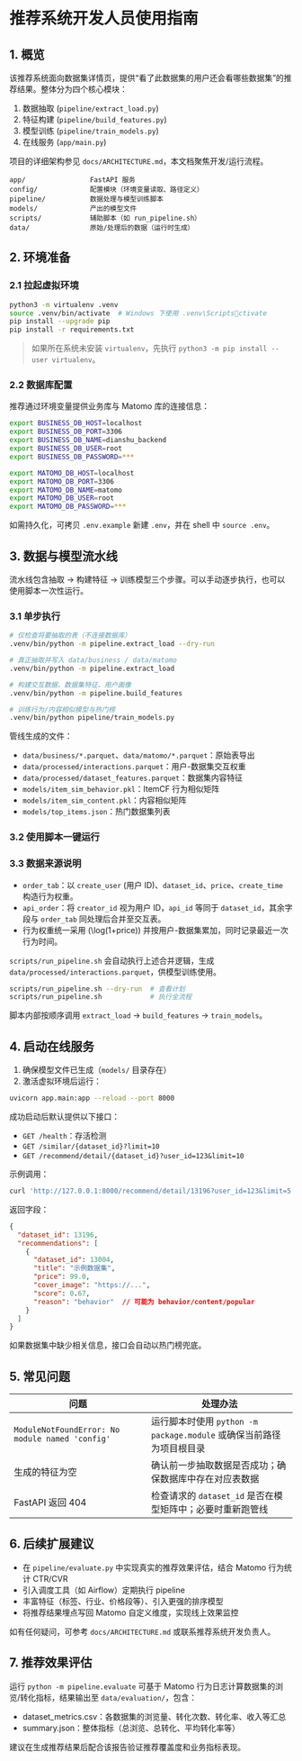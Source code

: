 # 推荐系统开发人员使用指南

## 1. 概览

该推荐系统面向数据集详情页，提供“看了此数据集的用户还会看哪些数据集”的推荐结果。整体分为四个核心模块：

1. 数据抽取 (`pipeline/extract_load.py`)
2. 特征构建 (`pipeline/build_features.py`)
3. 模型训练 (`pipeline/train_models.py`)
4. 在线服务 (`app/main.py`)

项目的详细架构参见 `docs/ARCHITECTURE.md`，本文档聚焦开发/运行流程。

```
app/                FastAPI 服务
config/             配置模块（环境变量读取、路径定义）
pipeline/           数据处理与模型训练脚本
models/             产出的模型文件
scripts/            辅助脚本（如 run_pipeline.sh）
data/               原始/处理后的数据（运行时生成）
```

## 2. 环境准备

### 2.1 拉起虚拟环境

```bash
python3 -m virtualenv .venv
source .venv/bin/activate  # Windows 下使用 .venv\Scriptsctivate
pip install --upgrade pip
pip install -r requirements.txt
```

> 如果所在系统未安装 `virtualenv`，先执行 `python3 -m pip install --user virtualenv`。

### 2.2 数据库配置

推荐通过环境变量提供业务库与 Matomo 库的连接信息：

```bash
export BUSINESS_DB_HOST=localhost
export BUSINESS_DB_PORT=3306
export BUSINESS_DB_NAME=dianshu_backend
export BUSINESS_DB_USER=root
export BUSINESS_DB_PASSWORD=***

export MATOMO_DB_HOST=localhost
export MATOMO_DB_PORT=3306
export MATOMO_DB_NAME=matomo
export MATOMO_DB_USER=root
export MATOMO_DB_PASSWORD=***
```

如需持久化，可拷贝 `.env.example` 新建 `.env`，并在 shell 中 `source .env`。

## 3. 数据与模型流水线

流水线包含抽取 → 构建特征 → 训练模型三个步骤。可以手动逐步执行，也可以使用脚本一次性运行。

### 3.1 单步执行

```bash
# 仅检查将要抽取的表（不连接数据库）
.venv/bin/python -m pipeline.extract_load --dry-run

# 真正抽取并写入 data/business / data/matomo
.venv/bin/python -m pipeline.extract_load

# 构建交互数据、数据集特征、用户画像
.venv/bin/python -m pipeline.build_features

# 训练行为/内容相似模型与热门榜
.venv/bin/python pipeline/train_models.py
```

管线生成的文件：

- `data/business/*.parquet`、`data/matomo/*.parquet`：原始表导出
- `data/processed/interactions.parquet`：用户-数据集交互权重
- `data/processed/dataset_features.parquet`：数据集内容特征
- `models/item_sim_behavior.pkl`：ItemCF 行为相似矩阵
- `models/item_sim_content.pkl`：内容相似矩阵
- `models/top_items.json`：热门数据集列表

### 3.2 使用脚本一键运行

### 3.3 数据来源说明

- `order_tab`：以 `create_user` (用户 ID)、`dataset_id`、`price`、`create_time` 构造行为权重。
- `api_order`：将 `creator_id` 视为用户 ID，`api_id` 等同于 `dataset_id`，其余字段与 `order_tab` 同处理后合并至交互表。
- 行为权重统一采用 \(\log(1+price)\) 并按用户-数据集累加，同时记录最近一次行为时间。

``scripts/run_pipeline.sh`` 会自动执行上述合并逻辑，生成 `data/processed/interactions.parquet`，供模型训练使用。

```bash
scripts/run_pipeline.sh --dry-run  # 查看计划
scripts/run_pipeline.sh            # 执行全流程
```

脚本内部按顺序调用 `extract_load` → `build_features` → `train_models`。

## 4. 启动在线服务

1. 确保模型文件已生成（`models/` 目录存在）
2. 激活虚拟环境后运行：

```bash
uvicorn app.main:app --reload --port 8000
```

成功启动后默认提供以下接口：

- `GET /health`：存活检测
- `GET /similar/{dataset_id}?limit=10`
- `GET /recommend/detail/{dataset_id}?user_id=123&limit=10`

示例调用：

```bash
curl 'http://127.0.0.1:8000/recommend/detail/13196?user_id=123&limit=5'
```

返回字段：

```json
{
  "dataset_id": 13196,
  "recommendations": [
    {
      "dataset_id": 13004,
      "title": "示例数据集",
      "price": 99.0,
      "cover_image": "https://...",
      "score": 0.67,
      "reason": "behavior"  // 可能为 behavior/content/popular
    }
  ]
}
```

如果数据集中缺少相关信息，接口会自动以热门榜兜底。

## 5. 常见问题

| 问题 | 处理办法 |
| ---- | -------- |
| `ModuleNotFoundError: No module named 'config'` | 运行脚本时使用 `python -m package.module` 或确保当前路径为项目根目录 |
| 生成的特征为空 | 确认前一步抽取数据是否成功；确保数据库中存在对应表数据 |
| FastAPI 返回 404 | 检查请求的 `dataset_id` 是否在模型矩阵中；必要时重新跑管线 |

## 6. 后续扩展建议

- 在 `pipeline/evaluate.py` 中实现真实的推荐效果评估，结合 Matomo 行为统计 CTR/CVR
- 引入调度工具（如 Airflow）定期执行 pipeline
- 丰富特征（标签、行业、价格段等）、引入更强的排序模型
- 将推荐结果埋点写回 Matomo 自定义维度，实现线上效果监控

如有任何疑问，可参考 `docs/ARCHITECTURE.md` 或联系推荐系统开发负责人。

## 7. 推荐效果评估

运行 `python -m pipeline.evaluate` 可基于 Matomo 行为日志计算数据集的浏览/转化指标，结果输出至 `data/evaluation/`，包含：
- dataset_metrics.csv：各数据集的浏览量、转化次数、转化率、收入等汇总
- summary.json：整体指标（总浏览、总转化、平均转化率等）

建议在生成推荐结果后配合该报告验证推荐覆盖度和业务指标表现。
